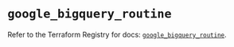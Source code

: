 # `google_bigquery_routine`

Refer to the Terraform Registry for docs: [`google_bigquery_routine`](https://registry.terraform.io/providers/hashicorp/google/5.45.2/docs/resources/bigquery_routine).
